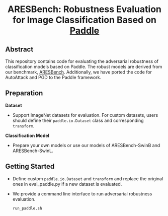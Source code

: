 <div align="center">

# ARESBench: Robustness Evaluation for Image Classification Based on [Paddle](https://www.paddlepaddle.org.cn/)

</div>

## Abstract
This repository contains code for evaluating the adversarial robustness of classification models based on Paddle. The robust models are derived from our benchmark, [ARESBench](https://link.springer.com/article/10.1007/s11263-024-02196-3). Additionally, we have ported the code for AutoAttack and PGD to the Paddle framework.

## Preparation
**Dataset**
- Support ImageNet datasets for evaluation. For custom datasets, users should define their `paddle.io.Dataset` class and corresponding `transform`.

**Classification Model**
- Prepare your own models or use our models of ARESBench-SwinB and ARESBench-SwinL.

## Getting Started
- Define custom `paddle.io.Dataset` and `transform` and replace the original ones in eval_paddle.py if a new dataset is evaluated.

- We provide a command line interface to run adversarial robustness evaluation.
  ```bash
  run_paddle.sh
  ```
